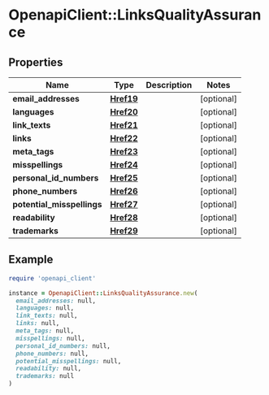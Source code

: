 # OpenapiClient::LinksQualityAssurance

## Properties

| Name | Type | Description | Notes |
| ---- | ---- | ----------- | ----- |
| **email_addresses** | [**Href19**](Href19.md) |  | [optional] |
| **languages** | [**Href20**](Href20.md) |  | [optional] |
| **link_texts** | [**Href21**](Href21.md) |  | [optional] |
| **links** | [**Href22**](Href22.md) |  | [optional] |
| **meta_tags** | [**Href23**](Href23.md) |  | [optional] |
| **misspellings** | [**Href24**](Href24.md) |  | [optional] |
| **personal_id_numbers** | [**Href25**](Href25.md) |  | [optional] |
| **phone_numbers** | [**Href26**](Href26.md) |  | [optional] |
| **potential_misspellings** | [**Href27**](Href27.md) |  | [optional] |
| **readability** | [**Href28**](Href28.md) |  | [optional] |
| **trademarks** | [**Href29**](Href29.md) |  | [optional] |

## Example

```ruby
require 'openapi_client'

instance = OpenapiClient::LinksQualityAssurance.new(
  email_addresses: null,
  languages: null,
  link_texts: null,
  links: null,
  meta_tags: null,
  misspellings: null,
  personal_id_numbers: null,
  phone_numbers: null,
  potential_misspellings: null,
  readability: null,
  trademarks: null
)
```

